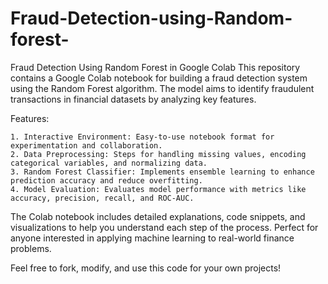 # Fraud-Detection-using-Random-forest-
Fraud Detection Using Random Forest in Google Colab
This repository contains a Google Colab notebook for building a fraud detection system using the Random Forest algorithm. The model aims to identify fraudulent transactions in financial datasets by analyzing key features.

Features:

    1. Interactive Environment: Easy-to-use notebook format for experimentation and collaboration.
    2. Data Preprocessing: Steps for handling missing values, encoding categorical variables, and normalizing data.
    3. Random Forest Classifier: Implements ensemble learning to enhance prediction accuracy and reduce overfitting.
    4. Model Evaluation: Evaluates model performance with metrics like accuracy, precision, recall, and ROC-AUC.

The Colab notebook includes detailed explanations, code snippets, and visualizations to help you understand each step of the process. Perfect for anyone interested in applying machine learning to real-world finance problems.

Feel free to fork, modify, and use this code for your own projects!
